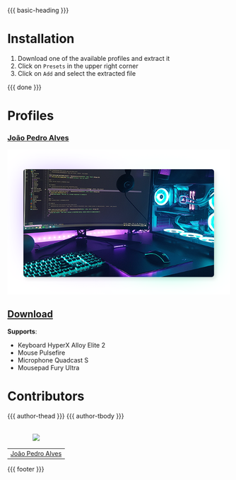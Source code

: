 {{{ basic-heading }}}

# Installation

1. Download one of the available profiles and extract it
2. Click on `Presets` in the upper right corner
3. Click on `Add` and select the extracted file

{{{ done }}}

# Profiles

### [João Pedro Alves](https://github.com/joaopealves)

![img](https://raw.githubusercontent.com/daltonmenezes/assets/master/images/aura-theme/ngnuity/ngnuity-joao-pedro-alves.png)

## [Download](profiles/joaopealves/Aura%20Theme.hxp.zip)

**Supports**:

- Keyboard HyperX Alloy Elite 2
- Mouse Pulsefire
- Microphone Quadcast S
- Mousepad Fury Ultra

# Contributors

<table>
  <thead>
    <tr>
      <td valign="bottom"><p align="center">
        <a href="https://github.com/joaopealves">
          <img src="https://github.com/joaopealves.png?size=100" align="center" />
        </a>
      </p></td>
      {{{ author-thead }}}
    </tr>
  </thead>

  <tbody>
    <tr>
      <td><a href="https://github.com/joaopealves">João Pedro Alves</a></td>
      {{{ author-tbody }}}
    </tr>
  </tbody>
</table>

{{{ footer }}}
